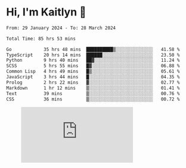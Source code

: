 # Hi, I'm Kaitlyn 👋
<!--START_SECTION:waka-->

```txt
From: 29 January 2024 - To: 28 March 2024

Total Time: 85 hrs 53 mins

Go            35 hrs 48 mins  ██████████▒░░░░░░░░░░░░░░   41.58 %
TypeScript    20 hrs 14 mins  ██████░░░░░░░░░░░░░░░░░░░   23.50 %
Python        9 hrs 40 mins   ██▓░░░░░░░░░░░░░░░░░░░░░░   11.24 %
SCSS          5 hrs 55 mins   █▓░░░░░░░░░░░░░░░░░░░░░░░   06.88 %
Common Lisp   4 hrs 49 mins   █▒░░░░░░░░░░░░░░░░░░░░░░░   05.61 %
JavaScript    3 hrs 44 mins   █░░░░░░░░░░░░░░░░░░░░░░░░   04.35 %
Prolog        2 hrs 22 mins   ▓░░░░░░░░░░░░░░░░░░░░░░░░   02.77 %
Markdown      1 hr 12 mins    ▒░░░░░░░░░░░░░░░░░░░░░░░░   01.41 %
Text          39 mins         ▒░░░░░░░░░░░░░░░░░░░░░░░░   00.76 %
CSS           36 mins         ▒░░░░░░░░░░░░░░░░░░░░░░░░   00.72 %
```

<!--END_SECTION:waka-->

<figure><embed src="https://wakatime.com/share/@018d58bc-3d22-46c9-b2d7-4ed36fb8172d/243b5d9b-77cd-4133-89ff-dcc8f225fa18.svg"></embed></figure>
